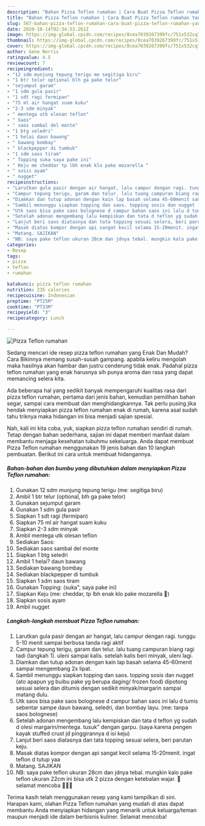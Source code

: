 ```yaml
---
description: "Bahan Pizza Teflon rumahan | Cara Buat Pizza Teflon rumahan Yang Bikin Ngiler"
title: "Bahan Pizza Teflon rumahan | Cara Buat Pizza Teflon rumahan Yang Bikin Ngiler"
slug: 567-bahan-pizza-teflon-rumahan-cara-buat-pizza-teflon-rumahan-yang-bikin-ngiler
date: 2020-10-14T02:34:53.261Z
image: https://img-global.cpcdn.com/recipes/8cea7039267399fc/751x532cq70/pizza-teflon-rumahan-foto-resep-utama.jpg
thumbnail: https://img-global.cpcdn.com/recipes/8cea7039267399fc/751x532cq70/pizza-teflon-rumahan-foto-resep-utama.jpg
cover: https://img-global.cpcdn.com/recipes/8cea7039267399fc/751x532cq70/pizza-teflon-rumahan-foto-resep-utama.jpg
author: Gene Norris
ratingvalue: 4.5
reviewcount: 7
recipeingredient:
- "12 sdm munjung tepung terigu me segitiga biru"
- "1 btr telur optional blh ga pake telor"
- "sejumput garam"
- "1 sdm gula pasir"
- "1 sdt ragi fermipan"
- "75 ml air hangat suam kuku"
- "2-3 sdm minyak"
- " mentega utk olesan teflon"
- " Saos"
- " saos sambal del monte"
- "1 btg seledri"
- "1 helai daun bawang"
- " bawang bombay"
- " blackpepper di tumbuk"
- "1 sdm saos tiram"
- " Topping suka saya pake ini"
- " Keju me cheddar tp lbh enak klo pake mozarella "
- " sosis ayam"
- " nugget"
recipeinstructions:
- "Larutkan gula pasir dengan air hangat, lalu campur dengan ragi. tunggu 5-10 menit sampai berbusa tanda ragi aktif"
- "Campur tepung terigu, garam dan telur. lalu tuang campuran biang ragi tadi (langkah 1). uleni sampai kalis. setelah kalis beri minyak, uleni lagi."
- "Diamkan dan tutup adonan dengan kain lap basah selama 45-60menit sampai mengembang 2x lipat."
- "Sambil menunggu siapkan topping dan saos. topping sosis dan nugget (ato apapun yg buibu pake yg berupa daging/ frozen food) dipotong sesuai selera dan ditumis dengan sedikit minyak/margarin sampai matang dulu."
- "Utk saos bisa pake saos bolognese d campur bahan saos ini lalu d tumis sebentar sampe daun bawang, seledri, dan bombay layu. (me: tanpa saos bolognese)"
- "Setelah adonan mengembang lalu kempiskan dan tata d teflon yg sudah d olesi margarin/mentega. tusuk&#34; dengan garpu. (saya karena pengen kayak stuffed crust jd pinggirannya d isi keju)"
- "Lanjut beri saos diatasnya dan tata topping sesuai selera, beri parutan keju."
- "Masak diatas kompor dengan api sangat kecil selama 15-20menit. ingat teflon d tutup yaa"
- "Matang. SAJIKAN"
- "NB: saya pake teflon ukuran 28cm dan jdnya tebal. mungkin kalo pake teflon ukuran 22cm ini bisa utk 2 pizza dengan ketebalan wajar. 🤭 selamat mencoba ✌🏻🤗"
categories:
- Resep
tags:
- pizza
- teflon
- rumahan

katakunci: pizza teflon rumahan 
nutrition: 235 calories
recipecuisine: Indonesian
preptime: "PT25M"
cooktime: "PT33M"
recipeyield: "3"
recipecategory: Lunch

---
```



![Pizza Teflon rumahan](https://img-global.cpcdn.com/recipes/8cea7039267399fc/751x532cq70/pizza-teflon-rumahan-foto-resep-utama.jpg)

Sedang mencari ide resep pizza teflon rumahan yang Enak Dan Mudah? Cara Bikinnya memang susah-susah gampang. apabila keliru mengolah maka hasilnya akan hambar dan justru cenderung tidak enak. Padahal pizza teflon rumahan yang enak harusnya sih punya aroma dan rasa yang dapat memancing selera kita.

Ada beberapa hal yang sedikit banyak mempengaruhi kualitas rasa dari pizza teflon rumahan, pertama dari jenis bahan, kemudian pemilihan bahan segar, sampai cara membuat dan menghidangkannya. Tak perlu pusing jika hendak menyiapkan pizza teflon rumahan enak di rumah, karena asal sudah tahu triknya maka hidangan ini bisa menjadi sajian spesial.




Nah, kali ini kita coba, yuk, siapkan pizza teflon rumahan sendiri di rumah. Tetap dengan bahan sederhana, sajian ini dapat memberi manfaat dalam membantu menjaga kesehatan tubuhmu sekeluarga. Anda dapat membuat Pizza Teflon rumahan menggunakan 19 jenis bahan dan 10 langkah pembuatan. Berikut ini cara untuk membuat hidangannya.

<!--inarticleads1-->

##### Bahan-bahan dan bumbu yang dibutuhkan dalam menyiapkan Pizza Teflon rumahan:

1. Gunakan 12 sdm munjung tepung terigu (me: segitiga biru)
1. Ambil 1 btr telur (optional, blh ga pake telor)
1. Gunakan sejumput garam
1. Gunakan 1 sdm gula pasir
1. Siapkan 1 sdt ragi (fermipan)
1. Siapkan 75 ml air hangat suam kuku
1. Siapkan 2-3 sdm minyak
1. Ambil  mentega utk olesan teflon
1. Sediakan  Saos:
1. Sediakan  saos sambal del monte
1. Siapkan 1 btg seledri
1. Ambil 1 helai? daun bawang
1. Sediakan  bawang bombay
1. Sediakan  blackpepper di tumbuk
1. Siapkan 1 sdm saos tiram
1. Gunakan  Topping: (suka&#34;, saya pake ini)
1. Siapkan  Keju (me: cheddar, tp lbh enak klo pake mozarella 🤤)
1. Siapkan  sosis ayam
1. Ambil  nugget




<!--inarticleads2-->

##### Langkah-langkah membuat Pizza Teflon rumahan:

1. Larutkan gula pasir dengan air hangat, lalu campur dengan ragi. tunggu 5-10 menit sampai berbusa tanda ragi aktif
1. Campur tepung terigu, garam dan telur. lalu tuang campuran biang ragi tadi (langkah 1). uleni sampai kalis. setelah kalis beri minyak, uleni lagi.
1. Diamkan dan tutup adonan dengan kain lap basah selama 45-60menit sampai mengembang 2x lipat.
1. Sambil menunggu siapkan topping dan saos. topping sosis dan nugget (ato apapun yg buibu pake yg berupa daging/ frozen food) dipotong sesuai selera dan ditumis dengan sedikit minyak/margarin sampai matang dulu.
1. Utk saos bisa pake saos bolognese d campur bahan saos ini lalu d tumis sebentar sampe daun bawang, seledri, dan bombay layu. (me: tanpa saos bolognese)
1. Setelah adonan mengembang lalu kempiskan dan tata d teflon yg sudah d olesi margarin/mentega. tusuk&#34; dengan garpu. (saya karena pengen kayak stuffed crust jd pinggirannya d isi keju)
1. Lanjut beri saos diatasnya dan tata topping sesuai selera, beri parutan keju.
1. Masak diatas kompor dengan api sangat kecil selama 15-20menit. ingat teflon d tutup yaa
1. Matang. SAJIKAN
1. NB: saya pake teflon ukuran 28cm dan jdnya tebal. mungkin kalo pake teflon ukuran 22cm ini bisa utk 2 pizza dengan ketebalan wajar. 🤭 selamat mencoba ✌🏻🤗




Terima kasih telah menggunakan resep yang kami tampilkan di sini. Harapan kami, olahan Pizza Teflon rumahan yang mudah di atas dapat membantu Anda menyiapkan hidangan yang menarik untuk keluarga/teman maupun menjadi ide dalam berbisnis kuliner. Selamat mencoba!
